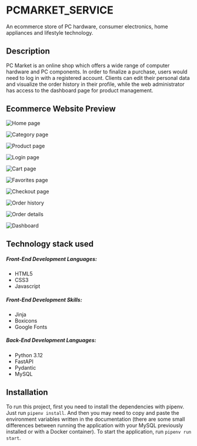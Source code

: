 # PCMARKET_SERVICE
An ecommerce store of PC hardware, consumer electronics, home appliances and lifestyle technology.

## Description
PC Market is an online shop which offers a wide range of computer hardware and PC components. In order to finalize a purchase, users would need to log in with a registered account. Clients can edit their personal data and visualize the order history in their profile, while the web administrator has access to the dashboard page for product management.

## Ecommerce Website Preview
![Home page](src/assets/images/preview/preview1.jpg)

![Category page](src/assets/images/preview/preview2.jpg)

![Product page](src/assets/images/preview/preview3.jpg)

![Login page](src/assets/images/preview/preview4.jpg)

![Cart page](src/assets/images/preview/preview5.jpg)

![Favorites page](src/assets/images/preview/preview6.jpg)

![Checkout page](src/assets/images/preview/preview7.jpg)

![Order history](src/assets/images/preview/preview8.jpg)

![Order details](src/assets/images/preview/preview9.jpg)

![Dashboard](src/assets/images/preview/preview10.jpg)

## Technology stack used
##### Front-End Development Languages:
- HTML5
- CSS3
- Javascript

##### Front-End Development Skills:
- Jinja
- Boxicons
- Google Fonts

##### Back-End Development Languages:
- Python 3.12
- FastAPI
- Pydantic
- MySQL

## Installation 
To run this project, first you need to install the dependencies with pipenv. Just run ```pipenv install```. And then you may need to copy and paste the environment variables written in the documentation (there are some small differences between running the application with your MySQL previously installed or with a Docker container). To start the application, run ```pipenv run start```.
